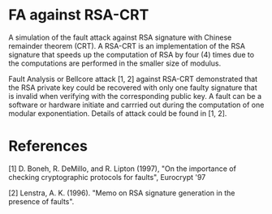 # FA against RSA-CRT

A simulation of the fault attack against RSA signature with Chinese remainder theorem (CRT). A RSA-CRT is an implementation of the RSA signature that speeds up the computation of RSA by four (4) times due to the computations are performed in the smaller size of modulus. 


Fault Analysis or Bellcore attack [1, 2] against RSA-CRT demonstrated that the RSA private key could be recovered with only one faulty signature that is invalid when verifying with the corresponding public key. A fault can be a software or hardware initiate and carrried out during the computation of one modular exponentiation. Details of attack could be found in [1, 2].





# References
[1] D. Boneh, R. DeMillo, and R. Lipton (1997), "On the importance of checking cryptographic protocols for faults", Eurocrypt '97 

[2] Lenstra, A. K. (1996). "Memo on RSA signature generation in the presence of faults".
